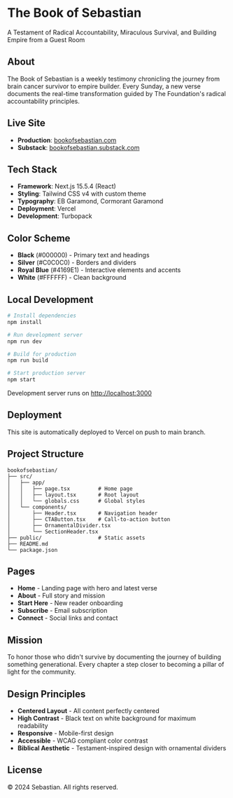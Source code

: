 # The Book of Sebastian

A Testament of Radical Accountability, Miraculous Survival, and Building Empire from a Guest Room

## About

The Book of Sebastian is a weekly testimony chronicling the journey from brain cancer survivor to empire builder. Every Sunday, a new verse documents the real-time transformation guided by The Foundation's radical accountability principles.

## Live Site

- **Production**: [bookofsebastian.com](https://bookofsebastian.com)
- **Substack**: [bookofsebastian.substack.com](https://bookofsebastian.substack.com)

## Tech Stack

- **Framework**: Next.js 15.5.4 (React)
- **Styling**: Tailwind CSS v4 with custom theme
- **Typography**: EB Garamond, Cormorant Garamond
- **Deployment**: Vercel
- **Development**: Turbopack

## Color Scheme

- **Black** (#000000) - Primary text and headings
- **Silver** (#C0C0C0) - Borders and dividers
- **Royal Blue** (#4169E1) - Interactive elements and accents
- **White** (#FFFFFF) - Clean background

## Local Development

```bash
# Install dependencies
npm install

# Run development server
npm run dev

# Build for production
npm run build

# Start production server
npm start
```

Development server runs on [http://localhost:3000](http://localhost:3000)

## Deployment

This site is automatically deployed to Vercel on push to main branch.

## Project Structure

```
bookofsebastian/
├── src/
│   ├── app/
│   │   ├── page.tsx         # Home page
│   │   ├── layout.tsx       # Root layout
│   │   └── globals.css      # Global styles
│   └── components/
│       ├── Header.tsx       # Navigation header
│       ├── CTAButton.tsx    # Call-to-action button
│       ├── OrnamentalDivider.tsx
│       └── SectionHeader.tsx
├── public/                  # Static assets
├── README.md
└── package.json
```

## Pages

- **Home** - Landing page with hero and latest verse
- **About** - Full story and mission
- **Start Here** - New reader onboarding
- **Subscribe** - Email subscription
- **Connect** - Social links and contact

## Mission

To honor those who didn't survive by documenting the journey of building something generational. Every chapter a step closer to becoming a pillar of light for the community.

## Design Principles

- **Centered Layout** - All content perfectly centered
- **High Contrast** - Black text on white background for maximum readability
- **Responsive** - Mobile-first design
- **Accessible** - WCAG compliant color contrast
- **Biblical Aesthetic** - Testament-inspired design with ornamental dividers

## License

© 2024 Sebastian. All rights reserved.
